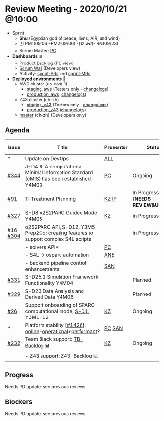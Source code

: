 # Review Meeting - 2020/10/21 @10:00

- Sprint
  - **Shu** (Egyptian god of peace, lions, AIR, and wind)
  - 🕐 PM1(09/06)-PM2(09/06) -(*12 wd*)- RM(09/23)
  - Scrum Master: [PC]
- **Dashboards** 📊
  - [Product Backlog](https://github.com/orgs/ITISFoundation/projects/3) (PO view)
  - [Scrum Wall](https://app.zenhub.com/workspaces/osparc---scrum-wall-5c9260f3d76ef51f6b0fe78d/board?repos=118596920,174557929,151701223,135289610,118910047,181836792,167586968)  (Developers view)
  - Activity: [sprint-PRs] and [sprint-MRs]
- **Deployed environments** 🚀  
  - AWS cluster (us-east-1)
    - [staging_aws](https://staging.osparc.io) (Testers only - [changelogs])
    - [production_aws](https://osparc.io) ([changelogs])
  - Z43 cluster (ch-zh)
    - [staging_z43](http://osparc-staging.speag.com) (Testers only - [changelogs])
    - [production_z43](http://osparc.speag.com) ([changelogs])
  - [master](https://osparc01.speag.com) (ch-zh) (Developers only)

## Agenda

| Issue            | Title                                                                                    | Presenter  | Status                                | Duration | Start Time |
| ---------------- | ---------------------------------------------------------------------------------------- | ---------- | ------------------------------------- | -------- | ---------- |
| *                | Update on DevOps                                                                         | [ALL]      |                                       | 10 min    |            |
| [#344]           | J-D4.6. A computational Minimal Information Standard (cMIS) has been established Y4M03   | [PC]       | Ongoing                               | 2 min    |            |
| [#91]            | TI Treatment Planning                                                                    | [KZ] [IP]       | In Progress (**NEEDS REVIEW&UPDATE**) | 5 min    |            |
| [#327]           | S-D8 o2S2PARC Guided Mode Y4M05                                                          | [KZ]       | In Progress                           | 10m      |            |
| [#16]</br>[#304] | o2S2PARC API, S-D12, Y3M5 </br>Prep2Go: creating features to support complex S4L scripts |            | In Progress                           |          |            |
|                  | - solvers API*                                                                           | [PC]       |                                       | 5 min    |            |
|                  | - S4L -> osparc automation                                                               | [ANE]      |                                       | 5 min    |            |
|                  | - backend pipeline control enhancements                                                  | [SAN]      |                                       | 10 min   |            |
| [#331]           | S-D25.1 Simulation Framework Functionality Y4M04                                         |            | Planned                               |          |            |
| [#329]           | S-D23 Data Analysis and Derived Data Y4M06                                               |            | Planned                               |          |            |
| [#26]            | Support onboarding of SPARC computational mode, [S-D1], Y3M1-12                          | [KZ]       | Ongoing                               | 2 min    |            |
| *                | Platform stability [[#1426]]: [online]+[operational]+[performant]?                       | [PC] [SAN] |                                       | 5 min    |            |
| [#232]           | Team Black support: [TB-Backlog] 📊                                                    | [KZ]       | Ongoing                               | 2 min    |            |
|                  | - Z43 support: [Z43-Backlog] 📊                                                        |            |                                       |          |            |

[online]:http://status.osparc.io/
[operational]:https://git.speag.com/oSparc/e2e-testing/-/pipelines
[performant]:https://git.speag.com/oSparc/e2e-portal-testing/-/pipelines


<!--
| [#304] | Prep2Go: creating features to support complex S4L scripts  | [PC] |         |       |     |
| [----] | F--------------------------------------------------------6 | [--] | D-----e | 1---n | u-- |
| [#13]  | Batch application, high throughput computing; S-D14, Y3M11 | [OM] | Started | 2 min |     |
-->


## Progress

Needs PO update, see previous reviews

## Blockers

Needs PO update, see previous reviews


<!--References PLEASE KEEP ALPHABETICAL ORDER!!! -->

[#5]:https://github.com/ITISFoundation/osparc-issues/issues/5
[#6]:https://github.com/ITISFoundation/osparc-issues/issues/6
[#9]:https://github.com/ITISFoundation/osparc-issues/issues/9
[#12]:https://github.com/ITISFoundation/osparc-issues/issues/12
[#13]:https://github.com/ITISFoundation/osparc-issues/issues/13
[#16]:https://github.com/ITISFoundation/osparc-issues/issues/16
[#18]:https://github.com/ITISFoundation/osparc-issues/issues/18
[#21]:https://github.com/ITISFoundation/osparc-issues/issues/21
[#22]:https://github.com/ITISFoundation/osparc-issues/issues/22
[#24]:https://github.com/ITISFoundation/osparc-issues/issues/24
[#26]:https://github.com/ITISFoundation/osparc-issues/issues/26
[#31]:https://github.com/ITISFoundation/osparc-issues/issues/31
[#68]:https://github.com/ITISFoundation/osparc-issues/issues/68
[#91]:https://github.com/ITISFoundation/osparc-issues/issues/91
[#93]:https://github.com/ITISFoundation/osparc-issues/issues/93
[#130]:https://github.com/ITISFoundation/osparc-issues/issues/130
[#162]:https://github.com/ITISFoundation/osparc-issues/issues/162
[#163]:https://github.com/ITISFoundation/osparc-issues/issues/163
[#164]:https://github.com/ITISFoundation/osparc-issues/issues/164
[#166]:https://github.com/ITISFoundation/osparc-issues/issues/166
[#232]:https://github.com/ITISFoundation/osparc-issues/issues/232
[#264]:https://github.com/ITISFoundation/osparc-issues/issues/264
[#265]:https://github.com/ITISFoundation/osparc-issues/issues/265
[#266]:https://github.com/ITISFoundation/osparc-issues/issues/266
[#273]:https://github.com/ITISFoundation/osparc-issues/issues/273
[#304]:https://github.com/ITISFoundation/osparc-issues/issues/304
[#306]:https://github.com/ITISFoundation/osparc-issues/issues/306
[#327]:https://github.com/ITISFoundation/osparc-issues/issues/327
[#329]:https://github.com/ITISFoundation/osparc-issues/issues/329
[#331]:https://github.com/ITISFoundation/osparc-issues/issues/331
[#344]:https://github.com/ITISFoundation/osparc-issues/issues/344

[#54]:https://github.com/ITISFoundation/osparc-simcore/issues/54
[#496]:https://github.com/ITISFoundation/osparc-simcore/issues/496
[#505]:https://github.com/ITISFoundation/osparc-simcore/issues/505
[#1204]:https://github.com/ITISFoundation/osparc-simcore/issues/1204
[#1426]:https://github.com/ITISFoundation/osparc-simcore/issues/1426

[#38]:https://github.com/ITISFoundation/osparc-services/pull/38

[ALL]:https://github.com/Surfict
[IP]:https://github.com/ignapas
[KZ]:https://github.com/KZzizzle
[MaG]:https://github.com/mguidon
[OM]:https://github.com/odeimaiz
[PC]:https://github.com/pcrespov
[SAN]:https://github.com/sanderegg
[ANE]:https://github.com/GitHK

[J-D4]:https://github.com/ITISFoundation/osparc-issues/issues/62
[J-D7.a]:https://github.com/ITISFoundation/osparc-issues/issues/21
[J-D35]:https://github.com/ITISFoundation/osparc-issues/issues/31
[J-D33]:https://github.com/ITISFoundation/osparc-issues/issues/33
[J-D20]:https://github.com/ITISFoundation/osparc-issues/issues/48
[J-D21]:https://github.com/ITISFoundation/osparc-simcore/issues/1065
[J-D28.a]:https://github.com/ITISFoundation/osparc-simcore/issues/1066
[J-D29]:https://github.com/ITISFoundation/osparc-issues/issues/37

[S-D2]:https://github.com/ITISFoundation/osparc-simcore/issues/1069
[S-D18]:https://github.com/ITISFoundation/osparc-issues/issues/9
[S-D7]:https://github.com/ITISFoundation/osparc-issues/issues/21
[S-D10]:https://github.com/ITISFoundation/osparc-issues/issues/18
[S-D22]:https://github.com/ITISFoundation/osparc-issues/issues/5
[S-D12]:https://github.com/ITISFoundation/osparc-issues/issues/16
[S-D15]:https://github.com/ITISFoundation/osparc-issues/issues/12
[S-D12]:https://github.com/ITISFoundation/osparc-issues/issues/16
[S-D6]:https://github.com/ITISFoundation/osparc-issues/issues/22
[S-D5]:https://github.com/ITISFoundation/osparc-issues/issues/23
[S-D21]:https://github.com/ITISFoundation/osparc-issues/issues/6
[S-D4]:https://github.com/ITISFoundation/osparc-issues/issues/24
[S-D1]:https://github.com/ITISFoundation/osparc-issues/issues/26

[N-D1]:https://github.com/ITISFoundation/osparc-issues/issues/68
[N-D2]:https://github.com/ITISFoundation/osparc-issues/issues/91

[TB-Backlog]:https://github.com/ITISFoundation/osparc-issues/projects/4
[Z43-Backlog]:https://z43.fogbugz.com/f/filters/1112/osparc-cases

[sprint-PRs]:https://github.com/pulls?page=1&q=is%3Apr+archived%3Afalse+user%3AITISFoundation+created%3A%3E2020-09-05
[sprint-MRs]:https://git.speag.com/groups/oSparc/-/merge_requests?scope=all&utf8=%E2%9C%93&state=all
[changelogs]:https://github.com/ITISFoundation/osparc-simcore/releases
